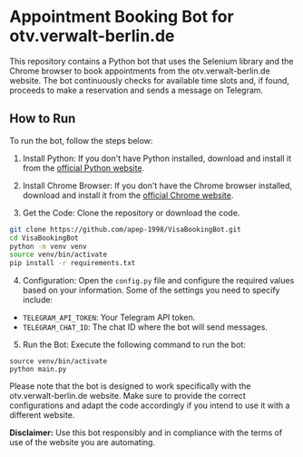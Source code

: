 # Appointment Booking Bot for otv.verwalt-berlin.de

This repository contains a Python bot that uses the Selenium library and the Chrome browser to book appointments from the otv.verwalt-berlin.de website. The bot continuously checks for available time slots and, if found, proceeds to make a reservation and sends a message on Telegram.

## How to Run

To run the bot, follow the steps below:

1. Install Python: If you don't have Python installed, download and install it from the [official Python website](https://www.python.org/downloads/).

2. Install Chrome Browser: If you don't have the Chrome browser installed, download and install it from the [official Chrome website](https://www.google.com/chrome/).

3. Get the Code: Clone the repository or download the code.

```bash
git clone https://github.com/apep-1998/VisaBookingBot.git
cd VisaBookingBot
python -m venv venv
source venv/bin/activate
pip install -r requirements.txt
```

4. Configuration: Open the `config.py` file and configure the required values based on your information. Some of the settings you need to specify include:

- `TELEGRAM_API_TOKEN`: Your Telegram API token.
- `TELEGRAM_CHAT_ID`: The chat ID where the bot will send messages.

5. Run the Bot: Execute the following command to run the bot:

```
source venv/bin/activate
python main.py
```

Please note that the bot is designed to work specifically with the otv.verwalt-berlin.de website. Make sure to provide the correct configurations and adapt the code accordingly if you intend to use it with a different website.

**Disclaimer:** Use this bot responsibly and in compliance with the terms of use of the website you are automating.
